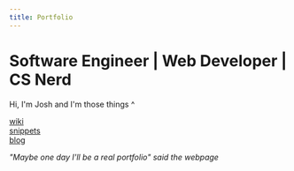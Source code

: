 ```yaml
---
title: Portfolio
---
```


# Software Engineer | Web Developer | CS Nerd 

Hi, I'm Josh and I'm those things ^

[wiki](/docs)<br/>
[snippets](/snippets)<br/>
[blog](/blog)

*"Maybe one day I'll be a real portfolio" said the webpage*